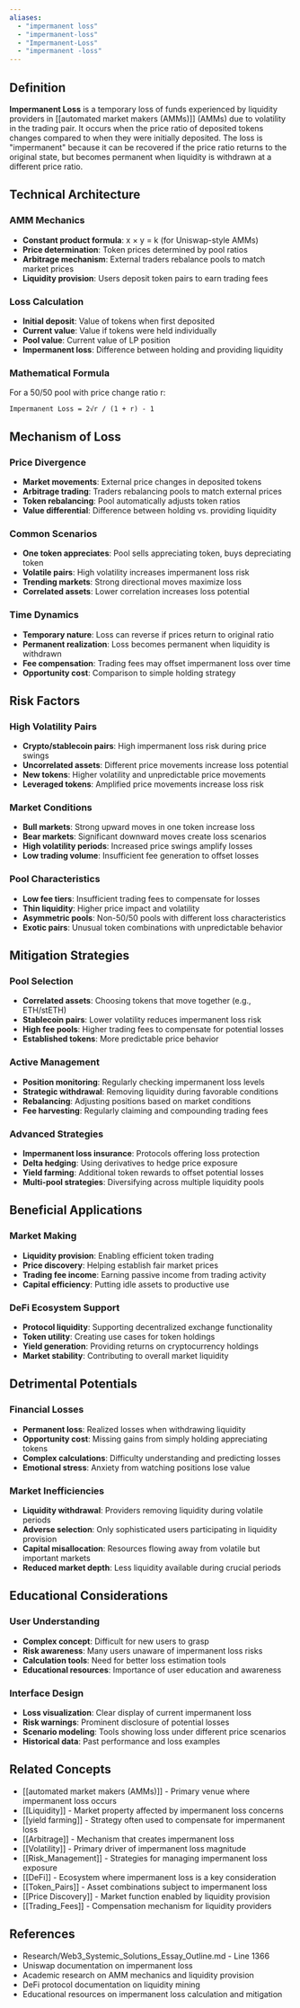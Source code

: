 ```yaml
---
aliases:
  - "impermanent loss"
  - "impermanent-loss"
  - "Impermanent-Loss"
  - "impermanent -loss"
---
```


## Definition

**Impermanent Loss** is a temporary loss of funds experienced by liquidity providers in [[automated market makers (AMMs)]] (AMMs) due to volatility in the trading pair. It occurs when the price ratio of deposited tokens changes compared to when they were initially deposited. The loss is "impermanent" because it can be recovered if the price ratio returns to the original state, but becomes permanent when liquidity is withdrawn at a different price ratio.

## Technical Architecture

### AMM Mechanics
- **Constant product formula**: x × y = k (for Uniswap-style AMMs)
- **Price determination**: Token prices determined by pool ratios
- **Arbitrage mechanism**: External traders rebalance pools to match market prices
- **Liquidity provision**: Users deposit token pairs to earn trading fees

### Loss Calculation
- **Initial deposit**: Value of tokens when first deposited
- **Current value**: Value if tokens were held individually
- **Pool value**: Current value of LP position
- **Impermanent loss**: Difference between holding and providing liquidity

### Mathematical Formula
For a 50/50 pool with price change ratio r:
```
Impermanent Loss = 2√r / (1 + r) - 1
```

## Mechanism of Loss

### Price Divergence
- **Market movements**: External price changes in deposited tokens
- **Arbitrage trading**: Traders rebalancing pools to match external prices
- **Token rebalancing**: Pool automatically adjusts token ratios
- **Value differential**: Difference between holding vs. providing liquidity

### Common Scenarios
- **One token appreciates**: Pool sells appreciating token, buys depreciating token
- **Volatile pairs**: High volatility increases impermanent loss risk
- **Trending markets**: Strong directional moves maximize loss
- **Correlated assets**: Lower correlation increases loss potential

### Time Dynamics
- **Temporary nature**: Loss can reverse if prices return to original ratio
- **Permanent realization**: Loss becomes permanent when liquidity is withdrawn
- **Fee compensation**: Trading fees may offset impermanent loss over time
- **Opportunity cost**: Comparison to simple holding strategy

## Risk Factors

### High Volatility Pairs
- **Crypto/stablecoin pairs**: High impermanent loss risk during price swings
- **Uncorrelated assets**: Different price movements increase loss potential
- **New tokens**: Higher volatility and unpredictable price movements
- **Leveraged tokens**: Amplified price movements increase loss risk

### Market Conditions
- **Bull markets**: Strong upward moves in one token increase loss
- **Bear markets**: Significant downward moves create loss scenarios
- **High volatility periods**: Increased price swings amplify losses
- **Low trading volume**: Insufficient fee generation to offset losses

### Pool Characteristics
- **Low fee tiers**: Insufficient trading fees to compensate for losses
- **Thin liquidity**: Higher price impact and volatility
- **Asymmetric pools**: Non-50/50 pools with different loss characteristics
- **Exotic pairs**: Unusual token combinations with unpredictable behavior

## Mitigation Strategies

### Pool Selection
- **Correlated assets**: Choosing tokens that move together (e.g., ETH/stETH)
- **Stablecoin pairs**: Lower volatility reduces impermanent loss risk
- **High fee pools**: Higher trading fees to compensate for potential losses
- **Established tokens**: More predictable price behavior

### Active Management
- **Position monitoring**: Regularly checking impermanent loss levels
- **Strategic withdrawal**: Removing liquidity during favorable conditions
- **Rebalancing**: Adjusting positions based on market conditions
- **Fee harvesting**: Regularly claiming and compounding trading fees

### Advanced Strategies
- **Impermanent loss insurance**: Protocols offering loss protection
- **Delta hedging**: Using derivatives to hedge price exposure
- **Yield farming**: Additional token rewards to offset potential losses
- **Multi-pool strategies**: Diversifying across multiple liquidity pools

## Beneficial Applications

### Market Making
- **Liquidity provision**: Enabling efficient token trading
- **Price discovery**: Helping establish fair market prices
- **Trading fee income**: Earning passive income from trading activity
- **Capital efficiency**: Putting idle assets to productive use

### DeFi Ecosystem Support
- **Protocol liquidity**: Supporting decentralized exchange functionality
- **Token utility**: Creating use cases for token holdings
- **Yield generation**: Providing returns on cryptocurrency holdings
- **Market stability**: Contributing to overall market liquidity

## Detrimental Potentials

### Financial Losses
- **Permanent loss**: Realized losses when withdrawing liquidity
- **Opportunity cost**: Missing gains from simply holding appreciating tokens
- **Complex calculations**: Difficulty understanding and predicting losses
- **Emotional stress**: Anxiety from watching positions lose value

### Market Inefficiencies
- **Liquidity withdrawal**: Providers removing liquidity during volatile periods
- **Adverse selection**: Only sophisticated users participating in liquidity provision
- **Capital misallocation**: Resources flowing away from volatile but important markets
- **Reduced market depth**: Less liquidity available during crucial periods

## Educational Considerations

### User Understanding
- **Complex concept**: Difficult for new users to grasp
- **Risk awareness**: Many users unaware of impermanent loss risks
- **Calculation tools**: Need for better loss estimation tools
- **Educational resources**: Importance of user education and awareness

### Interface Design
- **Loss visualization**: Clear display of current impermanent loss
- **Risk warnings**: Prominent disclosure of potential losses
- **Scenario modeling**: Tools showing loss under different price scenarios
- **Historical data**: Past performance and loss examples

## Related Concepts

- [[automated market makers (AMMs)]] - Primary venue where impermanent loss occurs
- [[Liquidity]] - Market property affected by impermanent loss concerns
- [[yield farming]] - Strategy often used to compensate for impermanent loss
- [[Arbitrage]] - Mechanism that creates impermanent loss
- [[Volatility]] - Primary driver of impermanent loss magnitude
- [[Risk_Management]] - Strategies for managing impermanent loss exposure
- [[DeFi]] - Ecosystem where impermanent loss is a key consideration
- [[Token_Pairs]] - Asset combinations subject to impermanent loss
- [[Price Discovery]] - Market function enabled by liquidity provision
- [[Trading_Fees]] - Compensation mechanism for liquidity providers

## References

- Research/Web3_Systemic_Solutions_Essay_Outline.md - Line 1366
- Uniswap documentation on impermanent loss
- Academic research on AMM mechanics and liquidity provision
- DeFi protocol documentation on liquidity mining
- Educational resources on impermanent loss calculation and mitigation
